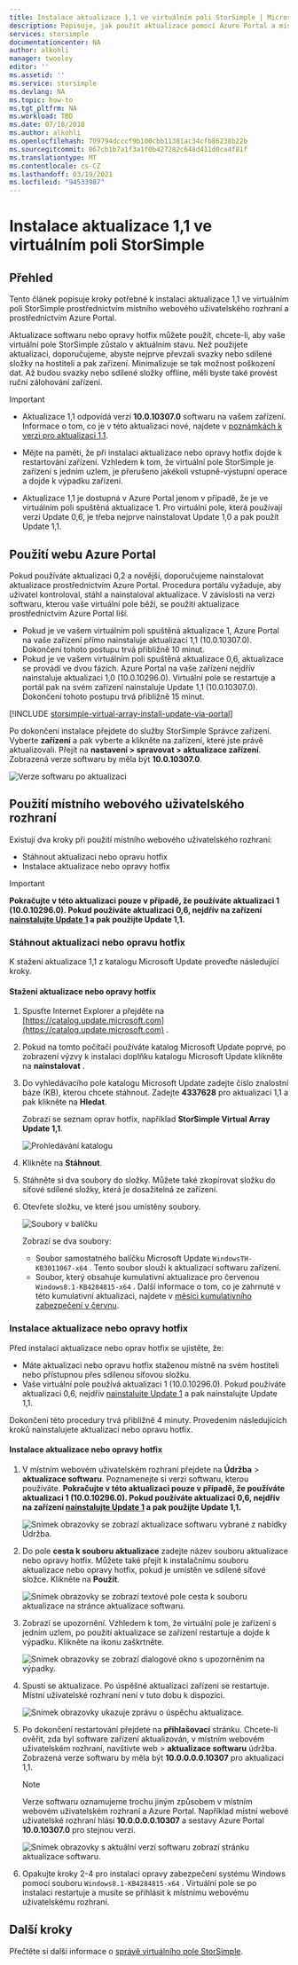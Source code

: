 ```yaml
---
title: Instalace aktualizace 1,1 ve virtuálním poli StorSimple | Microsoft Docs
description: Popisuje, jak použít aktualizace pomocí Azure Portal a místního webového uživatelského rozhraní pro virtuální pole StorSimple.
services: storsimple
documentationcenter: NA
author: alkohli
manager: twooley
editor: ''
ms.assetid: ''
ms.service: storsimple
ms.devlang: NA
ms.topic: how-to
ms.tgt_pltfrm: NA
ms.workload: TBD
ms.date: 07/18/2018
ms.author: alkohli
ms.openlocfilehash: 709794dcccf9b100cbb11381ac34cfb86238b22b
ms.sourcegitcommit: 867cb1b7a1f3a1f0b427282c648d411d0ca4f81f
ms.translationtype: MT
ms.contentlocale: cs-CZ
ms.lasthandoff: 03/19/2021
ms.locfileid: "94533987"
---
```

# <a name="install-update-11-on-your-storsimple-virtual-array"></a>Instalace aktualizace 1,1 ve virtuálním poli StorSimple

## <a name="overview"></a>Přehled

Tento článek popisuje kroky potřebné k instalaci aktualizace 1,1 ve virtuálním poli StorSimple prostřednictvím místního webového uživatelského rozhraní a prostřednictvím Azure Portal.

Aktualizace softwaru nebo opravy hotfix můžete použít, chcete-li, aby vaše virtuální pole StorSimple zůstalo v aktuálním stavu. Než použijete aktualizaci, doporučujeme, abyste nejprve převzali svazky nebo sdílené složky na hostiteli a pak zařízení. Minimalizuje se tak možnost poškození dat. Až budou svazky nebo sdílené složky offline, měli byste také provést ruční zálohování zařízení.

> [!IMPORTANT]
> - Aktualizace 1,1 odpovídá verzi **10.0.10307.0** softwaru na vašem zařízení. Informace o tom, co je v této aktualizaci nové, najdete v [poznámkách k verzi pro aktualizaci 1,1](storsimple-virtual-array-update-11-release-notes.md).
>
> - Mějte na paměti, že při instalaci aktualizace nebo opravy hotfix dojde k restartování zařízení. Vzhledem k tom, že virtuální pole StorSimple je zařízení s jedním uzlem, je přerušeno jakékoli vstupně-výstupní operace a dojde k výpadku zařízení.
>
> - Aktualizace 1,1 je dostupná v Azure Portal jenom v případě, že je ve virtuálním poli spuštěná aktualizace 1. Pro virtuální pole, která používají verzi Update 0,6, je třeba nejprve nainstalovat Update 1,0 a pak použít Update 1,1.

## <a name="use-the-azure-portal"></a>Použití webu Azure Portal

Pokud používáte aktualizaci 0,2 a novější, doporučujeme nainstalovat aktualizace prostřednictvím Azure Portal. Procedura portálu vyžaduje, aby uživatel kontroloval, stáhl a nainstaloval aktualizace. V závislosti na verzi softwaru, kterou vaše virtuální pole běží, se použití aktualizace prostřednictvím Azure Portal liší.

 - Pokud je ve vašem virtuálním poli spuštěná aktualizace 1, Azure Portal na vaše zařízení přímo nainstaluje aktualizaci 1,1 (10.0.10307.0). Dokončení tohoto postupu trvá přibližně 10 minut.
 - Pokud je ve vašem virtuálním poli spuštěná aktualizace 0,6, aktualizace se provádí ve dvou fázích. Azure Portal na vaše zařízení nejdřív nainstaluje aktualizaci 1,0 (10.0.10296.0). Virtuální pole se restartuje a portál pak na svém zařízení nainstaluje Update 1,1 (10.0.10307.0). Dokončení tohoto postupu trvá přibližně 15 minut.


[!INCLUDE [storsimple-virtual-array-install-update-via-portal](../../includes/storsimple-virtual-array-install-update-via-portal-11.md)]

Po dokončení instalace přejdete do služby StorSimple Správce zařízení. Vyberte **zařízení** a pak vyberte a klikněte na zařízení, které jste právě aktualizovali. Přejít na **nastavení > spravovat > aktualizace zařízení**. Zobrazená verze softwaru by měla být **10.0.10307.0**.

![Verze softwaru po aktualizaci](./media/storsimple-virtual-array-install-update-11/azupdate17m2.png)

## <a name="use-the-local-web-ui"></a>Použití místního webového uživatelského rozhraní

Existují dva kroky při použití místního webového uživatelského rozhraní:

* Stáhnout aktualizaci nebo opravu hotfix
* Instalace aktualizace nebo opravy hotfix

> [!IMPORTANT] 
> **Pokračujte v této aktualizaci pouze v případě, že používáte aktualizaci 1 (10.0.10296.0). Pokud používáte aktualizaci 0,6, nejdřív na zařízení [nainstalujte Update 1](storsimple-virtual-array-install-update-1.md) a pak použijte Update 1,1.**

### <a name="download-the-update-or-the-hotfix"></a>Stáhnout aktualizaci nebo opravu hotfix

K stažení aktualizace 1,1 z katalogu Microsoft Update proveďte následující kroky.

#### <a name="to-download-the-update-or-the-hotfix"></a>Stažení aktualizace nebo opravy hotfix

1. Spusťte Internet Explorer a přejděte na [https://catalog.update.microsoft.com](https://catalog.update.microsoft.com) .

2. Pokud na tomto počítači používáte katalog Microsoft Update poprvé, po zobrazení výzvy k instalaci doplňku katalogu Microsoft Update klikněte na **nainstalovat** .

3. Do vyhledávacího pole katalogu Microsoft Update zadejte číslo znalostní báze (KB), kterou chcete stáhnout. Zadejte **4337628** pro aktualizaci 1,1 a pak klikněte na **Hledat**.
   
    Zobrazí se seznam oprav hotfix, například **StorSimple Virtual Array Update 1,1**.
   
    ![Prohledávání katalogu](./media/storsimple-virtual-array-install-update-11/download1.png)

4. Klikněte na **Stáhnout**.

5. Stáhněte si dva soubory do složky. Můžete také zkopírovat složku do síťové sdílené složky, která je dosažitelná ze zařízení.

6. Otevřete složku, ve které jsou umístěny soubory.

    ![Soubory v balíčku](./media/storsimple-virtual-array-install-update-11/update01folder.png)

    Zobrazí se dva soubory:
    -  Soubor samostatného balíčku Microsoft Update `WindowsTH-KB3011067-x64` . Tento soubor slouží k aktualizaci softwaru zařízení.
    - Soubor, který obsahuje kumulativní aktualizace pro červenou `Windows8.1-KB4284815-x64` . Další informace o tom, co je zahrnuté v této kumulativní aktualizaci, najdete v [měsíci kumulativního zabezpečení v červnu](https://support.microsoft.com/help/4284815/windows-81-update-kb4284815).

### <a name="install-the-update-or-the-hotfix"></a>Instalace aktualizace nebo opravy hotfix

Před instalací aktualizace nebo oprav hotfix se ujistěte, že:

 - Máte aktualizaci nebo opravu hotfix staženou místně na svém hostiteli nebo přístupnou přes sdílenou síťovou složku.
 - Vaše virtuální pole používá aktualizaci 1 (10.0.10296.0). Pokud používáte aktualizaci 0,6, nejdřív [nainstalujte Update 1](storsimple-virtual-array-install-update-1.md) a pak nainstalujte Update 1,1.

Dokončení této procedury trvá přibližně 4 minuty. Provedením následujících kroků nainstalujete aktualizaci nebo opravu hotfix.

#### <a name="to-install-the-update-or-the-hotfix"></a>Instalace aktualizace nebo opravy hotfix

1. V místním webovém uživatelském rozhraní přejdete na **Údržba**  >  **aktualizace softwaru**. Poznamenejte si verzi softwaru, kterou používáte. **Pokračujte v této aktualizaci pouze v případě, že používáte aktualizaci 1 (10.0.10296.0). Pokud používáte aktualizaci 0,6, nejdřív na zařízení [nainstalujte Update 1](storsimple-virtual-array-install-update-1.md) a pak použijte Update 1,1.**
   
    ![Snímek obrazovky se zobrazí aktualizace softwaru vybrané z nabídky Údržba.](./media/storsimple-virtual-array-install-update-11/update1m.png)

2. Do pole **cesta k souboru aktualizace** zadejte název souboru aktualizace nebo opravy hotfix. Můžete také přejít k instalačnímu souboru aktualizace nebo opravy hotfix, pokud je umístěn ve sdílené síťové složce. Klikněte na **Použít**.
   
    ![Snímek obrazovky se zobrazí textové pole cesta k souboru aktualizace na stránce aktualizace softwaru.](./media/storsimple-virtual-array-install-update-11/update2m.png)

3. Zobrazí se upozornění. Vzhledem k tom, že virtuální pole je zařízení s jedním uzlem, po použití aktualizace se zařízení restartuje a dojde k výpadku. Klikněte na ikonu zaškrtněte.
   
   ![Snímek obrazovky se zobrazí dialogové okno s upozorněním na výpadky.](./media/storsimple-virtual-array-install-update-11/update3m.png)

4. Spustí se aktualizace. Po úspěšné aktualizaci zařízení se restartuje. Místní uživatelské rozhraní není v tuto dobu k dispozici.
   
    ![Snímek obrazovky ukazuje zprávu o úspěchu aktualizace.](./media/storsimple-virtual-array-install-update-11/update5m.png)

5. Po dokončení restartování přejdete na **přihlašovací** stránku. Chcete-li ověřit, zda byl software zařízení aktualizován, v místním webovém uživatelském rozhraní, navštivte web  >  **aktualizace softwaru** údržba. Zobrazená verze softwaru by měla být **10.0.0.0.0.10307** pro aktualizaci 1,1.
   
   > [!NOTE]
   > Verze softwaru oznamujeme trochu jiným způsobem v místním webovém uživatelském rozhraní a Azure Portal. Například místní webové uživatelské rozhraní hlásí **10.0.0.0.0.10307** a sestavy Azure Portal **10.0.10307.0** pro stejnou verzi.
   
    ![Snímek obrazovky s aktuální verzí softwaru zobrazí stránku aktualizace softwaru.](./media/storsimple-virtual-array-install-update-11/update6m.png)

6. Opakujte kroky 2-4 pro instalaci opravy zabezpečení systému Windows pomocí souboru `Windows8.1-KB4284815-x64` . Virtuální pole se po instalaci restartuje a musíte se přihlásit k místnímu webovému uživatelskému rozhraní.


## <a name="next-steps"></a>Další kroky

Přečtěte si další informace o [správě virtuálního pole StorSimple](storsimple-ova-web-ui-admin.md).

